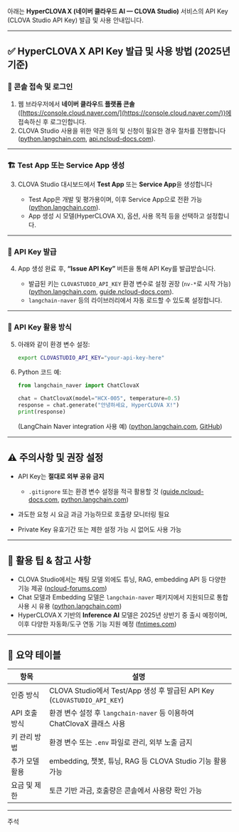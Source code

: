 아래는 **HyperCLOVA X (네이버 클라우드 AI — CLOVA Studio)** 서비스의 API Key (CLOVA Studio API Key) 발급 및 사용 안내입니다.

---

## ✅ HyperCLOVA X API Key 발급 및 사용 방법 (2025년 기준)

### 🔗 콘솔 접속 및 로그인

1. 웹 브라우저에서 **네이버 클라우드 플랫폼 콘솔**([https://console.cloud.naver.com/](https://console.cloud.naver.com/))에 접속하신 후 로그인합니다.
2. CLOVA Studio 사용을 위한 약관 동의 및 신청이 필요한 경우 절차를 진행합니다 ([python.langchain.com][1], [api.ncloud-docs.com][2]).

---

### 🏗️ Test App 또는 Service App 생성

3. CLOVA Studio 대시보드에서 **Test App** 또는 **Service App**을 생성합니다

   * Test App은 개발 및 평가용이며, 이후 Service App으로 전환 가능 ([python.langchain.com][1]).
   * App 생성 시 모델(HyperCLOVA X), 옵션, 사용 목적 등을 선택하고 설정합니다.

---

### 🔑 API Key 발급

4. App 생성 완료 후, **“Issue API Key”** 버튼을 통해 API Key를 발급받습니다.

   * 발급된 키는 `CLOVASTUDIO_API_KEY` 환경 변수로 설정 권장 (`nv‑*`로 시작 가능) ([python.langchain.com][3], [guide.ncloud-docs.com][4]).
   * `langchain-naver` 등의 라이브러리에서 자동 로드할 수 있도록 설정합니다.

---

### 📡 API Key 활용 방식

5. 아래와 같이 환경 변수 설정:

   ```bash
   export CLOVASTUDIO_API_KEY="your-api-key-here"
   ```
6. Python 코드 예:

   ```python
   from langchain_naver import ChatClovaX

   chat = ChatClovaX(model="HCX-005", temperature=0.5)
   response = chat.generate("안녕하세요, HyperCLOVA X!")
   print(response)
   ```

   (LangChain Naver integration 사용 예) ([python.langchain.com][1], [GitHub][5])

---

## ⚠️ 주의사항 및 권장 설정

* API Key는 **절대로 외부 공유 금지**

  * `.gitignore` 또는 환경 변수 설정을 적극 활용할 것 ([guide.ncloud-docs.com][6], [python.langchain.com][3])
* 과도한 요청 시 요금 과금 가능하므로 호출량 모니터링 필요
* Private Key 유효기간 또는 제한 설정 가능 시 없어도 사용 가능

---

## 📌 활용 팁 & 참고 사항

* CLOVA Studio에서는 채팅 모델 외에도 튜닝, RAG, embedding API 등 다양한 기능 제공 ([ncloud-forums.com][7])
* Chat 모델과 Embedding 모델은 `langchain-naver` 패키지에서 지원되므로 통합 사용 시 유용 ([python.langchain.com][3])
* HyperCLOVA X 기반의 **Inference AI** 모델은 2025년 상반기 중 출시 예정이며, 이후 다양한 자동화/도구 연동 기능 지원 예정 ([fntimes.com][8])

---

## 🧾 요약 테이블

| 항목        | 설명                                                               |
| --------- | ---------------------------------------------------------------- |
| 인증 방식     | CLOVA Studio에서 Test/App 생성 후 발급된 API Key (`CLOVASTUDIO_API_KEY`) |
| API 호출 방식 | 환경 변수 설정 후 `langchain-naver` 등 이용하여 ChatClovaX 클래스 사용            |
| 키 관리 방법   | 환경 변수 또는 `.env` 파일로 관리, 외부 노출 금지                                 |
| 추가 모델 활용  | embedding, 챗봇, 튜닝, RAG 등 CLOVA Studio 기능 활용 가능                   |
| 요금 및 제한   | 토큰 기반 과금, 호출량은 콘솔에서 사용량 확인 가능                                    |

---

주석

[1]: https://python.langchain.com/docs/integrations/chat/naver/?utm_source=chatgpt.com "ChatClovaX - ️ LangChain"
[2]: https://api.ncloud-docs.com/docs/ai-naver-clovastudio-summary?utm_source=chatgpt.com "CLOVA Studio 개요 - API 가이드"
[3]: https://python.langchain.com/docs/integrations/providers/naver/?utm_source=chatgpt.com "NAVER - ️ LangChain"
[4]: https://guide.ncloud-docs.com/docs/en/apigw-apigw-2-5?utm_source=chatgpt.com "API Keys"
[5]: https://github.com/langchain-ai/langchain/blob/master/docs/docs/integrations/chat/naver.ipynb?utm_source=chatgpt.com "langchain/docs/docs/integrations/chat/naver.ipynb at master - GitHub"
[6]: https://guide.ncloud-docs.com/docs/apigw-apigw-2-5?utm_source=chatgpt.com "API Keys 화면 및 목록"
[7]: https://www.ncloud-forums.com/topic/307/?utm_source=chatgpt.com "(3부) CLOVA Studio를 이용해 RAG 구현하기 - 활용법 & Cookbook"
[8]: https://www.fntimes.com/html/view.php?ud=202504240926366165141825007d_18&utm_source=chatgpt.com "Naver Cloud, “Inference AI is Essential to Sovereign Strategy ..."
